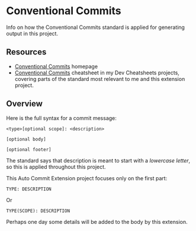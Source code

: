 # Conventional Commits

Info on how the Conventional Commits standard is applied for generating output in this project.


## Resources

- [Conventional Commits](https://www.conventionalcommits.org) homepage
- [Conventional Commits](https://michaelcurrin.github.io/dev-cheatsheets/cheatsheets/other/conventional-commits.html) cheatsheet in my Dev Cheatsheets projects, covering parts of the standard most relevant to me and this extension project.


## Overview

Here is the full syntax for a commit message:

```
<type>[optional scope]: <description>

[optional body]

[optional footer]
```

The standard says that description is meant to start with a _lowercase letter_, so this is applied throughout this project.

This Auto Commit Extension project focuses only on the first part:

```
TYPE: DESCRIPTION
```

Or

```
TYPE(SCOPE): DESCRIPTION
```

Perhaps one day some details will be added to the body by this extension.
